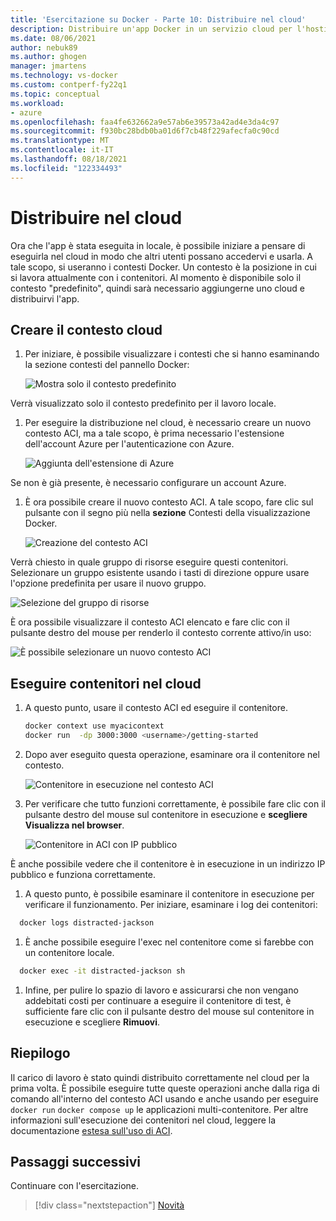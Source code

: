 ```yaml
---
title: 'Esercitazione su Docker - Parte 10: Distribuire nel cloud'
description: Distribuire un'app Docker in un servizio cloud per l'hosting.
ms.date: 08/06/2021
author: nebuk89
ms.author: ghogen
manager: jmartens
ms.technology: vs-docker
ms.custom: contperf-fy22q1
ms.topic: conceptual
ms.workload:
- azure
ms.openlocfilehash: faa4fe632662a9e57ab6e39573a42ad4e3da4c97
ms.sourcegitcommit: f930bc28bdb0ba01d6f7cb48f229afecfa0c90cd
ms.translationtype: MT
ms.contentlocale: it-IT
ms.lasthandoff: 08/18/2021
ms.locfileid: "122334493"
---
```

# <a name="deploy-to-the-cloud"></a>Distribuire nel cloud

Ora che l'app è stata eseguita in locale, è possibile iniziare a pensare di eseguirla nel cloud in modo che altri utenti possano accedervi e usarla. A tale scopo, si useranno i contesti Docker. Un contesto è la posizione in cui si lavora attualmente con i contenitori. Al momento è disponibile solo il contesto "predefinito", quindi sarà necessario aggiungerne uno cloud e distribuirvi l'app.

## <a name="create-your-cloud-context"></a>Creare il contesto cloud

1. Per iniziare, è possibile visualizzare i contesti che si hanno esaminando la sezione contesti del pannello Docker:

   ![Mostra solo il contesto predefinito](media/defaultcontext.png)

Verrà visualizzato solo il contesto predefinito per il lavoro locale.

1. Per eseguire la distribuzione nel cloud, è necessario creare un nuovo contesto ACI, ma a tale scopo, è prima necessario l'estensione dell'account Azure per l'autenticazione con Azure.

   ![Aggiunta dell'estensione di Azure](media/addazureextension.png)

Se non è già presente, è necessario configurare un account Azure.

1. È ora possibile creare il nuovo contesto ACI. A tale scopo, fare clic sul pulsante con il segno più nella **sezione** Contesti della visualizzazione Docker.

   ![Creazione del contesto ACI](media/createnewcontext.png)

Verrà chiesto in quale gruppo di risorse eseguire questi contenitori. Selezionare un gruppo esistente usando i tasti di direzione oppure usare l'opzione predefinita per usare il nuovo gruppo.

![Selezione del gruppo di risorse](media/selectresourcegroup.png)

È ora possibile visualizzare il contesto ACI elencato e fare clic con il pulsante destro del mouse per renderlo il contesto corrente attivo/in uso:

![È possibile selezionare un nuovo contesto ACI](media/listofcontexts.png)

## <a name="run-containers-in-the-cloud"></a>Eseguire contenitori nel cloud

1. A questo punto, usare il contesto ACI ed eseguire il contenitore.

   ```bash
   docker context use myacicontext
   docker run  -dp 3000:3000 <username>/getting-started
   ```

1. Dopo aver eseguito questa operazione, esaminare ora il contenitore nel contesto.

   ![Contenitore in esecuzione nel contesto ACI](media/contextcontainer.png)

1. Per verificare che tutto funzioni correttamente, è possibile fare clic con il pulsante destro del mouse sul contenitore in esecuzione e **scegliere Visualizza nel browser**.

   ![Contenitore in ACI con IP pubblico](media/containerinaci.png)

È anche possibile vedere che il contenitore è in esecuzione in un indirizzo IP pubblico e funziona correttamente.

1. A questo punto, è possibile esaminare il contenitore in esecuzione per verificare il funzionamento. Per iniziare, esaminare i log dei contenitori:
 
 ```bash
   docker logs distracted-jackson
   ```

1. È anche possibile eseguire l'exec nel contenitore come si farebbe con un contenitore locale.
 
 ```bash
   docker exec -it distracted-jackson sh
   ```

1. Infine, per pulire lo spazio di lavoro e assicurarsi che non vengano addebitati costi per continuare a eseguire il contenitore di test, è sufficiente fare clic con il pulsante destro del mouse sul contenitore in esecuzione e scegliere **Rimuovi**.

## <a name="recap"></a>Riepilogo

Il carico di lavoro è stato quindi distribuito correttamente nel cloud per la prima volta. È possibile eseguire tutte queste operazioni anche dalla riga di comando all'interno del contesto ACI usando e anche usando per eseguire `docker run` `docker compose up` le applicazioni multi-contenitore. Per altre informazioni sull'esecuzione dei contenitori nel cloud, leggere la documentazione [estesa sull'uso di ACI](https://docs.docker.com/engine/context/aci-integration/).

## <a name="next-steps"></a>Passaggi successivi

Continuare con l'esercitazione.

> [!div class="nextstepaction"]
> [Novità](whats-next.md)
